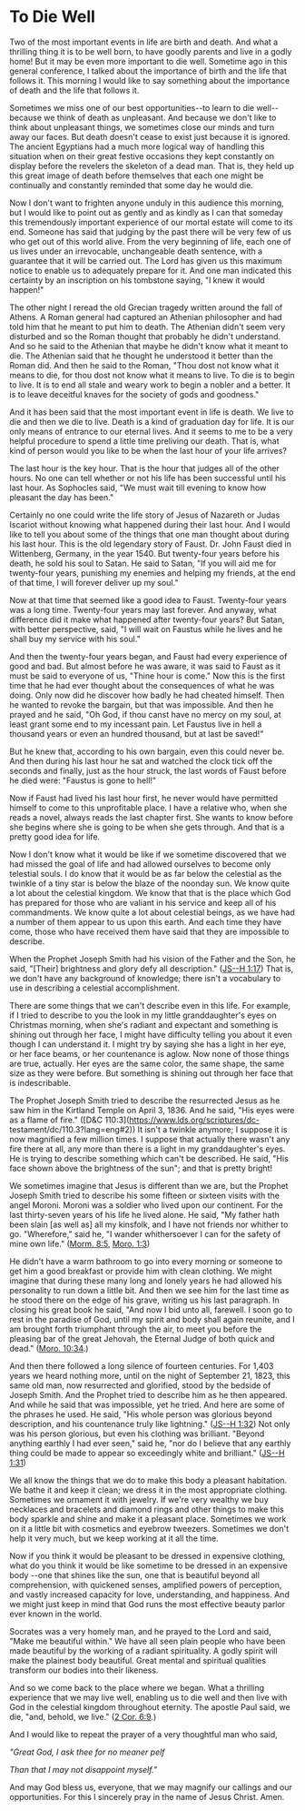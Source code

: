 # To Die Well

Two of the most important events in life are birth and death. And what a
thrilling thing it is to be well born, to have goodly parents and live in a
godly home! But it may be even more important to die well. Sometime ago in
this general conference, I talked about the importance of birth and the life
that follows it. This morning I would like to say something about the
importance of death and the life that follows it.

Sometimes we miss one of our best opportunities--to learn to die well--because
we think of death as unpleasant. And because we don't like to think about
unpleasant things, we sometimes close our minds and turn away our faces. But
death doesn't cease to exist just because it is ignored. The ancient Egyptians
had a much more logical way of handling this situation when on their great
festive occasions they kept constantly on display before the revelers the
skeleton of a dead man. That is, they held up this great image of death before
themselves that each one might be continually and constantly reminded that
some day he would die.

Now I don't want to frighten anyone unduly in this audience this morning, but
I would like to point out as gently and as kindly as I can that someday this
tremendously important experience of our mortal estate will come to its end.
Someone has said that judging by the past there will be very few of us who get
out of this world alive. From the very beginning of life, each one of us lives
under an irrevocable, unchangeable death sentence, with a guarantee that it
will be carried out. The Lord has given us this maximum notice to enable us to
adequately prepare for it. And one man indicated this certainty by an
inscription on his tombstone saying, "I knew it would happen!"

The other night I reread the old Grecian tragedy written around the fall of
Athens. A Roman general had captured an Athenian philosopher and had told him
that he meant to put him to death. The Athenian didn't seem very disturbed and
so the Roman thought that probably he didn't understand. And so he said to the
Athenian that maybe he didn't know what it meant to die. The Athenian said
that he thought he understood it better than the Roman did. And then he said
to the Roman, "Thou dost not know what it means to die, for thou dost not know
what it means to live. To die is to begin to live. It is to end all stale and
weary work to begin a nobler and a better. It is to leave deceitful knaves for
the society of gods and goodness."

And it has been said that the most important event in life is death. We live
to die and then we die to live. Death is a kind of graduation day for life. It
is our only means of entrance to our eternal lives. And it seems to me to be a
very helpful procedure to spend a little time preliving our death. That is,
what kind of person would you like to be when the last hour of your life
arrives?

The last hour is the key hour. That is the hour that judges all of the other
hours. No one can tell whether or not his life has been successful until his
last hour. As Sophocles said, "We must wait till evening to know how pleasant
the day has been."

Certainly no one could write the life story of Jesus of Nazareth or Judas
Iscariot without knowing what happened during their last hour. And I would
like to tell you about some of the things that one man thought about during
his last hour. This is the old legendary story of Faust. Dr. John Faust died
in Wittenberg, Germany, in the year 1540. But twenty-four years before his
death, he sold his soul to Satan. He said to Satan, "If you will aid me for
twenty-four years, punishing my enemies and helping my friends, at the end of
that time, I will forever deliver up my soul."

Now at that time that seemed like a good idea to Faust. Twenty-four years was
a long time. Twenty-four years may last forever. And anyway, what difference
did it make what happened after twenty-four years? But Satan, with better
perspective, said, "I will wait on Faustus while he lives and he shall buy my
service with his soul."

And then the twenty-four years began, and Faust had every experience of good
and bad. But almost before he was aware, it was said to Faust as it must be
said to everyone of us, "Thine hour is come." Now this is the first time that
he had ever thought about the consequences of what he was doing. Only now did
he discover how badly he had cheated himself. Then he wanted to revoke the
bargain, but that was impossible. And then he prayed and he said, "Oh God, if
thou canst have no mercy on my soul, at least grant some end to my incessant
pain. Let Faustus live in hell a thousand years or even an hundred thousand,
but at last be saved!"

But he knew that, according to his own bargain, even this could never be. And
then during his last hour he sat and watched the clock tick off the seconds
and finally, just as the hour struck, the last words of Faust before he died
were: "Faustus is gone to hell!"

Now if Faust had lived his last hour first, he never would have permitted
himself to come to this unprofitable place. I have a relative who, when she
reads a novel, always reads the last chapter first. She wants to know before
she begins where she is going to be when she gets through. And that is a
pretty good idea for life.

Now I don't know what it would be like if we sometime discovered that we had
missed the goal of life and had allowed ourselves to become only telestial
souls. I do know that it would be as far below the celestial as the twinkle of
a tiny star is below the blaze of the noonday sun. We know quite a lot about
the celestial kingdom. We know that that is the place which God has prepared
for those who are valiant in his service and keep all of his commandments. We
know quite a lot about celestial beings, as we have had a number of them
appear to us upon this earth. And each time they have come, those who have
received them have said that they are impossible to describe.

When the Prophet Joseph Smith had his vision of the Father and the Son, he
said, "[Their] brightness and glory defy all description." ([JS--H
1:17](https://www.lds.org/scriptures/pgp/js-h/1.17?lang=eng#16)) That is, we
don't have any background of knowledge; there isn't a vocabulary to use in
describing a celestial accomplishment.

There are some things that we can't describe even in this life. For example,
if I tried to describe to you the look in my little granddaughter's eyes on
Christmas morning, when she's radiant and expectant and something is shining
out through her face, I might have difficulty telling you about it even though
I can understand it. I might try by saying she has a light in her eye, or her
face beams, or her countenance is aglow. Now none of those things are true,
actually. Her eyes are the same color, the same shape, the same size as they
were before. But something is shining out through her face that is
indescribable.

The Prophet Joseph Smith tried to describe the resurrected Jesus as he saw him
in the Kirtland Temple on April 3, 1836. And he said, "His eyes were as a
flame of fire." ([D&amp;C 110:3](https://www.lds.org/scriptures/dc-
testament/dc/110.3?lang=eng#2)) It isn't a twinkle anymore; I suppose it is
now magnified a few million times. I suppose that actually there wasn't any
fire there at all, any more than there is a light in my granddaughter's eyes.
He is trying to describe something which can't be described. He said, "His
face shown above the brightness of the sun"; and that is pretty bright!

We sometimes imagine that Jesus is different than we are, but the Prophet
Joseph Smith tried to describe his some fifteen or sixteen visits with the
angel Moroni. Moroni was a soldier who lived upon our continent. For the last
thirty-seven years of his life he lived alone. He said, "My father hath been
slain [as well as] all my kinsfolk, and I have not friends nor whither to go.
"Wherefore," said he, "I wander whithersoever I can for the safety of mine own
life." ([Morm. 8:5](https://www.lds.org/scriptures/bofm/morm/8.5?lang=eng#4),
[Moro. 1:3](https://www.lds.org/scriptures/bofm/moro/1.3?lang=eng#2))

He didn't have a warm bathroom to go into every morning or someone to get him
a good breakfast or provide him with clean clothing. We might imagine that
during these many long and lonely years he had allowed his personality to run
down a little bit. And then we see him for the last time as he stood there on
the edge of his grave, writing us his last paragraph. In closing his great
book he said, "And now I bid unto all, farewell. I soon go to rest in the
paradise of God, until my spirit and body shall again reunite, and I am
brought forth triumphant through the air, to meet you before the pleasing bar
of the great Jehovah, the Eternal Judge of both quick and dead." ([Moro.
10:34](https://www.lds.org/scriptures/bofm/moro/10.34?lang=eng#33).)

And then there followed a long silence of fourteen centuries. For 1,403 years
we heard nothing more, until on the night of September 21, 1823, this same old
man, now resurrected and glorified, stood by the bedside of Joseph Smith. And
the Prophet tried to describe him as he then appeared. And while he said that
was impossible, yet he tried. And here are some of the phrases he used. He
said, "His whole person was glorious beyond description, and his countenance
truly like lightning." ([JS--H
1:32](https://www.lds.org/scriptures/pgp/js-h/1.32?lang=eng#31)) Not only was
his person glorious, but even his clothing was brilliant. "Beyond anything
earthly I had ever seen," said he, "nor do I believe that any earthly thing
could be made to appear so exceedingly white and brilliant." ([JS--H
1:31](https://www.lds.org/scriptures/pgp/js-h/1.31?lang=eng#30))

We all know the things that we do to make this body a pleasant habitation. We
bathe it and keep it clean; we dress it in the most appropriate clothing.
Sometimes we ornament it with jewelry. If we're very wealthy we buy necklaces
and bracelets and diamond rings and other things to make this body sparkle and
shine and make it a pleasant place. Sometimes we work on it a little bit with
cosmetics and eyebrow tweezers. Sometimes we don't help it very much, but we
keep working at it all the time.

Now if you think it would be pleasant to be dressed in expensive clothing,
what do you think it would be like sometime to be dressed in an expensive body
--one that shines like the sun, one that is beautiful beyond all
comprehension, with quickened senses, amplified powers of perception, and
vastly increased capacity for love, understanding, and happiness. And we might
just keep in mind that God runs the most effective beauty parlor ever known in
the world.

Socrates was a very homely man, and he prayed to the Lord and said, "Make me
beautiful within." We have all seen plain people who have been made beautiful
by the working of a radiant spirituality. A godly spirit will make the
plainest body beautiful. Great mental and spiritual qualities transform our
bodies into their likeness.

And so we come back to the place where we began. What a thrilling experience
that we may live well, enabling us to die well and then live with God in the
celestial kingdom throughout eternity. The apostle Paul said, we die, "and,
behold, we live." ([2 Cor.
6:9](https://www.lds.org/scriptures/nt/2-cor/6.9?lang=eng#8).)

And I would like to repeat the prayer of a very thoughtful man who said,

_"Great God, I ask thee for no meaner pelf_

_Than that I may not disappoint myself."_

And may God bless us, everyone, that we may magnify our callings and our
opportunities. For this I sincerely pray in the name of Jesus Christ. Amen.

